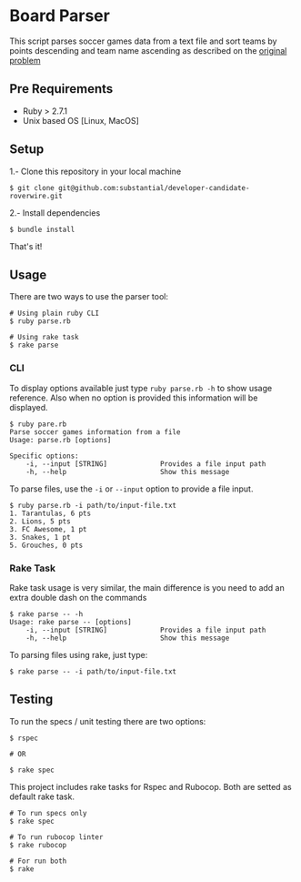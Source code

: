 # Board Parser

This script parses soccer games data from a text file and sort teams by points descending and team name ascending as described on the [original problem](problem.md)

## Pre Requirements

- Ruby > 2.7.1
- Unix based OS [Linux, MacOS]

## Setup

1.- Clone this repository in your local machine

```shell
$ git clone git@github.com:substantial/developer-candidate-roverwire.git
```

2.- Install dependencies

```shell
$ bundle install
```
That's it!

## Usage

There are two ways to use the parser tool:

```shell
# Using plain ruby CLI
$ ruby parse.rb
```

```shell
# Using rake task
$ rake parse

```

### CLI

To display options available just type `ruby parse.rb -h` to show usage reference. Also when no option is provided this information will be displayed.

```shell
$ ruby pare.rb 
Parse soccer games information from a file
Usage: parse.rb [options]

Specific options:
    -i, --input [STRING]             Provides a file input path
    -h, --help                       Show this message
```

To parse files, use the `-i` or  `--input` option to provide a file input.

```shell
$ ruby parse.rb -i path/to/input-file.txt
1. Tarantulas, 6 pts
2. Lions, 5 pts
3. FC Awesome, 1 pt
3. Snakes, 1 pt
5. Grouches, 0 pts
```
### Rake Task

Rake task usage is very similar, the main difference is you need to add an extra double dash on the commands

```shell
$ rake parse -- -h
Usage: rake parse -- [options]
    -i, --input [STRING]             Provides a file input path
    -h, --help                       Show this message
```

To parsing files using rake, just type:

```shell
$ rake parse -- -i path/to/input-file.txt
```

## Testing

To run the specs / unit testing there are two options:

```shell
$ rspec

# OR

$ rake spec
```

This project includes rake tasks for Rspec and Rubocop. Both are setted as default rake task.

```shell
# To run specs only
$ rake spec

# To run rubocop linter
$ rake rubocop

# For run both
$ rake
```
